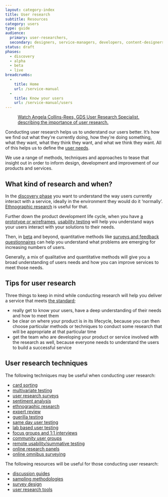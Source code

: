 ```yaml
---
layout: category-index
title: User research
subtitle: Resources
category: users
type: guide
audience:
  primary: user-researchers,
  secondary: designers, service-managers, developers, content-designers
status: draft
phases:
  - discovery
  - alpha
  - beta
  - live
breadcrumbs:
  -
    title: Home
    url: /service-manual
  -
    title: Know your users
    url: /service-manual/users
---
```


<figure class="media-player-wrapper video"><a href="https://www.youtube.com/watch?v=1hbnPCdM4ls">Watch Angela Collins-Rees, GDS User Research Specialist, describing the importance of user research.</a></figure>

Conducting user research helps us to understand our users better. It’s how we find out what they're currently doing, how they're doing something, what they want, what they think they want, and what we think they want. All of this helps us to define the [user needs](/service-manual/users/user-needs.html).

We use a range of methods, techniques and approaches to tease that insight out in order to inform design, development and improvement of our products and services. 

## What kind of research and when?

In the [discovery phase](/service-manual/phases/discovery.html) you want to understand the way users currently interact with a service, ideally in the environment they would do it ‘normally’. [Ethnographic research](/service-manual/users/user-research/ethnographic-research.html) is useful for that. 

Further down the product development life cycle, when you have [a prototype or wireframes](/service-manual/phases/alpha.html), [usability testing](/service-manual/users/user-research/remote-usability.html) will help you understand ways your users interact with your solutions to their needs.

Then, in [beta](/service-manual/phases/beta.html) and beyond, quantitative methods like [surveys and feedback questionnaires](/service-manual/users/user-research/survey-design.html) can help you understand what problems are emerging for increasing numbers of users.

Generally, a mix of qualitative and quantitative methods will give you a broad understanding of users needs and how you can improve services to meet those needs.

## Tips for user research

Three things to keep in mind while conducting research will help you deliver a service that meets [the standard](/service-manual/digital-by-default/index.html);

* really get to know your users, have a deep understanding of their needs and how to meet them
* be clear on where your product is in its lifecycle, because you can then choose particular methods or techniques to conduct some research that will be appropriate at that particular time
* get the team who are developing your product or service involved with the research as well, because everyone needs to understand the users to build a successful service

## User research techniques

The following techniques may be useful when conducting user research:

* [card sorting](/service-manual/users/card-sorting.html)
* [multivariate testing](/service-manual/users/user-research/multivariate-testing.html)
* [user research surveys](/service-manual/users/user-research/user-research-surveys.html)
* [sentiment analysis](/service-manual/users/user-research/sentiment-analysis.html)
* [ethnographic research](/service-manual/users/user-research/ethnographic-research.html)
* [expert review](/service-manual/users/user-research/expert-review.html)
* [guerilla testing](/service-manual/users/user-research/guerilla-testing.html)
* [same day user testing](/service-manual/users/user-research/same-day-user-testing.html)
* [lab based user testing](/service-manual/users/user-research/lab-based-user-testing.html)
* [focus groups and 1:1 interviews](/service-manual/users/user-research/focus-groups-mini-groups-interviews.html)
* [community user groups](/service-manual/users/user-research/community-user-groups.html)
* [remote usability/summative testing](/service-manual/users/user-research/remote-usability.html)
* [online research panels](/service-manual/users/user-research/online-research-panels.html)
* [online omnibus surveying](/service-manual/users/user-research/online-omnibus-survey.html)

The following resources will be useful for those conducting user research:

* [discussion guides](/service-manual/users/user-research/discussion-guides.html)
* [sampling methodologies](/service-manual/users/user-research/sampling-methodologies.html)
* [survey design](/service-manual/users/user-research/survey-design.html)
* [user research tools](/service-manual/users/user-research/user-research-tools.html)
